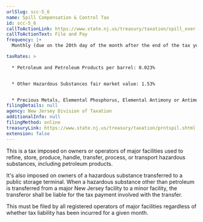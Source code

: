 ```yaml
---
urlSlug: scc-5_6
name: Spill Compensation & Control Tax
id: scc-5_6
callToActionLink: https://www.state.nj.us/treasury/taxation/spill_over.shtml
callToActionText: File and Pay
frequency: |+
  Monthly (due on the 20th day of the month after the end of the tax year)

taxRates: >
  
  * Petroleum and Petroleum Products per barrel: 0.023%


  * Other Hazardous Substances fair market value: 1.53%


  * Precious Metals, Elemental Phosphorus, Elemental Antimony or Antimony Trioxide per barrel: 0.023%
filingDetails: null
agency: New Jersey Division of Taxation
additionalInfo: null
filingMethod: online
treasuryLink: https://www.state.nj.us/treasury/taxation/prntspil.shtml
extension: false
---
```


This is a tax imposed on owners or operators of major facilities used to refine, store, produce, handle, transfer, process, or transport hazardous substances, including petroleum products.

It's also imposed on owners of a hazardous substance transferred to a public storage terminal. When a hazardous substance other than petroleum is transferred from a major New Jersey facility to a minor facility, the transferor shall be liable for the tax payment involved with the transfer.

This must be filed by all registered operators of major facilities regardless of whether tax liability has been incurred for a given month.
